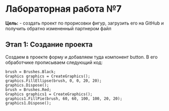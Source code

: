 # Лабораторная работа №7
**Цель:** - создать проект по прорисовки фигур, загрузить его на GitHub и получить обратно измененный партнером файл
## Этап 1: Создание проекта
Создаем в проекте форму и добавляем туда компонент button.
В его обработчике прописываем следующий код:

```Brush brush;
brush = Brushes.Black;
Graphics graphics = CreateGraphics();
graphics.FillEllipse(brush, 0, 0, 20, 20);
graphics.Dispose();
brush = Brushes.Red;
Graphics graphics1 = CreateGraphics();
graphics1.FillPie(brush, 60, 60, 100, 100, 20, 20);
graphics1.Dispose();
```

